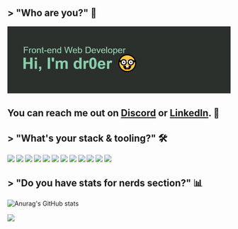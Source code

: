 ## > "Who are you?" 🤔
![GitHub Logo](/header.png)


<!-- Actual text -->

## **You can reach me out on [Discord][1] or [LinkedIn][2]. 💌**

<!-- Links to your social media accounts -->

[1]: https://discord.gg/VmPsENuqks
[2]: https://www.linkedin.com/in/ernest-drobny/


## > "What's your stack & tooling?" 🛠

![](https://img.shields.io/badge/OS-WINDOWS-informational?style=flat&logo=<LOGO_NAME>&logoColor=white&color=2bbc8a)
![](https://img.shields.io/badge/SHELL-POWERSHELL-informational?style=flat&logo=<LOGO_NAME>&logoColor=white&color=2bbc8a)
![](https://img.shields.io/badge/EDITOR-VSCODE-informational?style=flat&logo=<LOGO_NAME>&logoColor=white&color=2bbc8a)
![](https://img.shields.io/badge/FRAMEWORK-REACT-informational?style=flat&logo=<LOGO_NAME>&logoColor=white&color=2bbc8a)
![](https://img.shields.io/badge/SEMANTICS-HTML-informational?style=flat&logo=<LOGO_NAME>&logoColor=white&color=2bbc8a)
![](https://img.shields.io/badge/STYLING-TAILWIND&&SCSS-informational?style=flat&logo=<LOGO_NAME>&logoColor=white&color=2bbc8a)
![](https://img.shields.io/badge/FRONTEND-JAVACSRIPT-informational?style=flat&logo=<LOGO_NAME>&logoColor=white&color=2bbc8a)
![](https://img.shields.io/badge/EXTENSION-TYPESCRIPT-informational?style=flat&logo=<LOGO_NAME>&logoColor=white&color=2bbc8a)
![](https://img.shields.io/badge/SCRIPTS-PYTHON-informational?style=flat&logo=<LOGO_NAME>&logoColor=white&color=2bbc8a)
![](https://img.shields.io/badge/BACKEND-NODEJS-informational?style=flat&logo=<LOGO_NAME>&logoColor=white&color=2bbc8a)
![](https://img.shields.io/badge/HOSTING-HEROKU/NETLIFY-informational?style=flat&logo=<LOGO_NAME>&logoColor=white&color=2bbc8a)
![](https://img.shields.io/badge/CLOUD-AWS-informational?style=flat&logo=<LOGO_NAME>&logoColor=white&color=2bbc8a)

## > "Do you have stats for nerds section?" 📊
![Anurag's GitHub stats](https://github-readme-stats.vercel.app/api?username=dr0er&count_private=true&show_icons=true&theme=dark)

<img align="center" src="https://github-readme-stats.vercel.app/api/top-langs/?username=dr0er&theme=dark&layout=compact" />
